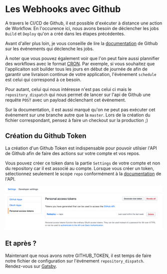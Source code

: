 # Les Webhooks avec Github

A travers le CI/CD de Github, il est possible d'exécuter à distance une action de Workflow. En l'occurence ici, nous avons besoin de déclencher les jobs `Build` et `Deploy` qu'on a créé dans les étapes précédentes.

Avant d'aller plus loin, je vous conseille de lire la [documentation](https://help.github.com/en/actions/reference/events-that-trigger-workflows#external-events-repository_dispatch) de Github sur les événements qui déclenche les jobs.

À noter que vous pouvez également voir que l'on peut faire aussi plannifier des workflows avec le format [CRON](https://crontab.guru/). Par exemple, si vous souhaitez que l'applicaiton soit builder tous les jours en début de journée de afin de garantir une livraison continue de votre application, l'évènement `schedule` est celui qui correspond à ce besoin.

Pour autant, celui qui nous intéresse n'est pas celui ci mais le `repository_dispatch` qui nous permet de lancer sur l'api de Github une requête `POST` avec un payload déclenchant cet événement.

Sur la documentation, il est aussi marqué qu'on ne peut pas exécuter cet événement sur une branche autre que la `master`. Lors de la création du fichier correspondant, pensez à faire un checkout sur la production ;)

## Création du Github Token

La création d'un Github Token est indispensable pour pouvoir utilsier l'API de Github afin de faire des actions sur votre compte et vos repos.

Vous pouvez créer ce token dans la partie `Settings` de votre compte et non du repository car il est associé au compte. Lorsque vous créer un token, sélectionnez seulement le scope `repo` conformément à la [documentation](https://developer.github.com/v3/repos/#create-a-repository-dispatch-event) de l'API.

![Image](/images/github-token.png)

## Et après ?

Maintenant que nous avons notre GITHUB_TOKEN, il est temps de faire notre fichier de configuration sur l'événement `repository_dispatch`. Rendez-vous sur [Gatsby](gatsby.md).
